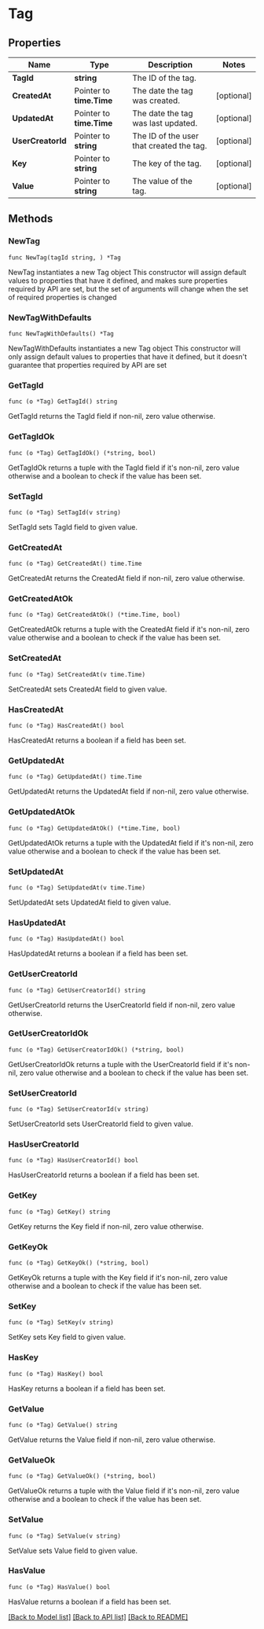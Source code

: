 # Tag

## Properties

Name | Type | Description | Notes
------------ | ------------- | ------------- | -------------
**TagId** | **string** | The ID of the tag. | 
**CreatedAt** | Pointer to **time.Time** | The date the tag was created. | [optional] 
**UpdatedAt** | Pointer to **time.Time** | The date the tag was last updated. | [optional] 
**UserCreatorId** | Pointer to **string** | The ID of the user that created the tag. | [optional] 
**Key** | Pointer to **string** | The key of the tag. | [optional] 
**Value** | Pointer to **string** | The value of the tag. | [optional] 

## Methods

### NewTag

`func NewTag(tagId string, ) *Tag`

NewTag instantiates a new Tag object
This constructor will assign default values to properties that have it defined,
and makes sure properties required by API are set, but the set of arguments
will change when the set of required properties is changed

### NewTagWithDefaults

`func NewTagWithDefaults() *Tag`

NewTagWithDefaults instantiates a new Tag object
This constructor will only assign default values to properties that have it defined,
but it doesn't guarantee that properties required by API are set

### GetTagId

`func (o *Tag) GetTagId() string`

GetTagId returns the TagId field if non-nil, zero value otherwise.

### GetTagIdOk

`func (o *Tag) GetTagIdOk() (*string, bool)`

GetTagIdOk returns a tuple with the TagId field if it's non-nil, zero value otherwise
and a boolean to check if the value has been set.

### SetTagId

`func (o *Tag) SetTagId(v string)`

SetTagId sets TagId field to given value.


### GetCreatedAt

`func (o *Tag) GetCreatedAt() time.Time`

GetCreatedAt returns the CreatedAt field if non-nil, zero value otherwise.

### GetCreatedAtOk

`func (o *Tag) GetCreatedAtOk() (*time.Time, bool)`

GetCreatedAtOk returns a tuple with the CreatedAt field if it's non-nil, zero value otherwise
and a boolean to check if the value has been set.

### SetCreatedAt

`func (o *Tag) SetCreatedAt(v time.Time)`

SetCreatedAt sets CreatedAt field to given value.

### HasCreatedAt

`func (o *Tag) HasCreatedAt() bool`

HasCreatedAt returns a boolean if a field has been set.

### GetUpdatedAt

`func (o *Tag) GetUpdatedAt() time.Time`

GetUpdatedAt returns the UpdatedAt field if non-nil, zero value otherwise.

### GetUpdatedAtOk

`func (o *Tag) GetUpdatedAtOk() (*time.Time, bool)`

GetUpdatedAtOk returns a tuple with the UpdatedAt field if it's non-nil, zero value otherwise
and a boolean to check if the value has been set.

### SetUpdatedAt

`func (o *Tag) SetUpdatedAt(v time.Time)`

SetUpdatedAt sets UpdatedAt field to given value.

### HasUpdatedAt

`func (o *Tag) HasUpdatedAt() bool`

HasUpdatedAt returns a boolean if a field has been set.

### GetUserCreatorId

`func (o *Tag) GetUserCreatorId() string`

GetUserCreatorId returns the UserCreatorId field if non-nil, zero value otherwise.

### GetUserCreatorIdOk

`func (o *Tag) GetUserCreatorIdOk() (*string, bool)`

GetUserCreatorIdOk returns a tuple with the UserCreatorId field if it's non-nil, zero value otherwise
and a boolean to check if the value has been set.

### SetUserCreatorId

`func (o *Tag) SetUserCreatorId(v string)`

SetUserCreatorId sets UserCreatorId field to given value.

### HasUserCreatorId

`func (o *Tag) HasUserCreatorId() bool`

HasUserCreatorId returns a boolean if a field has been set.

### GetKey

`func (o *Tag) GetKey() string`

GetKey returns the Key field if non-nil, zero value otherwise.

### GetKeyOk

`func (o *Tag) GetKeyOk() (*string, bool)`

GetKeyOk returns a tuple with the Key field if it's non-nil, zero value otherwise
and a boolean to check if the value has been set.

### SetKey

`func (o *Tag) SetKey(v string)`

SetKey sets Key field to given value.

### HasKey

`func (o *Tag) HasKey() bool`

HasKey returns a boolean if a field has been set.

### GetValue

`func (o *Tag) GetValue() string`

GetValue returns the Value field if non-nil, zero value otherwise.

### GetValueOk

`func (o *Tag) GetValueOk() (*string, bool)`

GetValueOk returns a tuple with the Value field if it's non-nil, zero value otherwise
and a boolean to check if the value has been set.

### SetValue

`func (o *Tag) SetValue(v string)`

SetValue sets Value field to given value.

### HasValue

`func (o *Tag) HasValue() bool`

HasValue returns a boolean if a field has been set.


[[Back to Model list]](../README.md#documentation-for-models) [[Back to API list]](../README.md#documentation-for-api-endpoints) [[Back to README]](../README.md)


